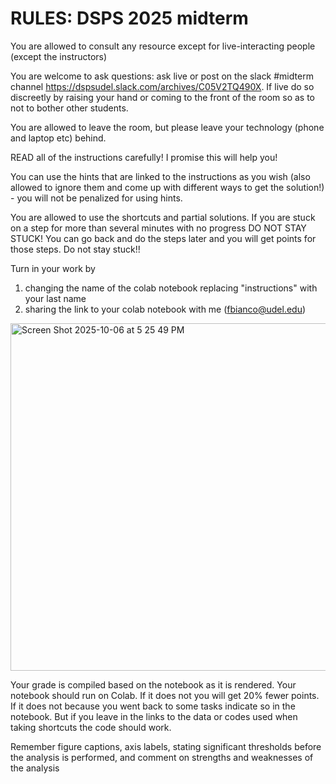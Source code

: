 # RULES: DSPS 2025 midterm

You are allowed to consult any resource except for live-interacting people (except the instructors)

You are welcome to ask questions: ask live or post on the slack #midterm channel https://dspsudel.slack.com/archives/C05V2TQ490X. If live do so discreetly by raising your hand or coming to the front of the room so as to not to bother other students.

You are allowed to leave the room, but please leave your technology (phone and laptop etc) behind.

READ all of the instructions carefully! I promise this will help you!

You can use the hints that are linked to the instructions as you wish (also allowed to ignore them and come up with different ways to get the solution!) - you will not be penalized for using hints. 

You are allowed to use the shortcuts and partial solutions. If you are stuck on a step for more than several minutes with no progress DO NOT STAY STUCK! You can go back and do the steps later and you will get points for those steps. Do not stay stuck!!

Turn in your work by 
1) changing the name of the colab notebook replacing "instructions" with your last name
2) sharing the link to your colab notebook with me (fbianco@udel.edu) 
<img width="556" alt="Screen Shot 2025-10-06 at 5 25 49 PM" src="https://github.com/fedhere/scratch/assets/1696902/574a6fe4-18dc-4232-9ebd-f0c04387bb0e">


Your grade is compiled based on the notebook as it is rendered. Your notebook should run on Colab. If it does not you will get 20% fewer points. If it does not because you went back to some tasks indicate so in the notebook. But if you leave in the links to the data or codes used when taking shortcuts the code should work.

Remember figure captions, axis labels, stating significant thresholds before the analysis is performed, and comment on strengths and weaknesses of the analysis
